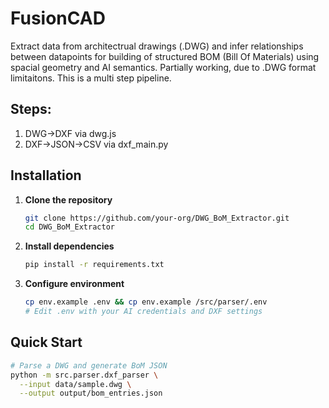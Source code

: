 # FusionCAD

Extract data from architectrual drawings (.DWG) and infer relationships between datapoints for building of structured BOM (Bill Of Materials) using spacial geometry and AI semantics. Partially working, due to .DWG format limitaitons. This is a multi step pipeline.     

## Steps:
1. DWG->DXF via dwg.js 
2. DXF->JSON->CSV via dxf_main.py

## Installation
1. **Clone the repository**

   ```bash
   git clone https://github.com/your-org/DWG_BoM_Extractor.git
   cd DWG_BoM_Extractor
   ```
2. **Install dependencies**

   ```bash
   pip install -r requirements.txt
   ```
3. **Configure environment**

   ```bash
   cp env.example .env && cp env.example /src/parser/.env
   # Edit .env with your AI credentials and DXF settings
   ```
## Quick Start

```bash
# Parse a DWG and generate BoM JSON
python -m src.parser.dxf_parser \
  --input data/sample.dwg \
  --output output/bom_entries.json
```

##
